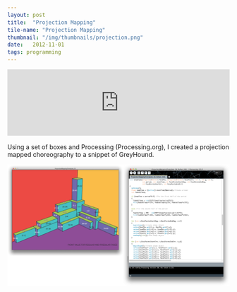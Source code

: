 ```yaml
---
layout: post
title:  "Projection Mapping"
tile-name: "Projection Mapping"
thumbnail: "/img/thumbnails/projection.png"
date:   2012-11-01
tags: programming
---
```


<iframe width="100%" src="http://www.youtube.com/embed/7t88hFd7VqY?rel=0" frameborder="0" allowfullscreen></iframe>

Using a set of boxes and Processing (Processing.org), I created a projection mapped choreography to a snippet of GreyHound.

<div class="image-container">
<img src="../img/projectionMappingLayout.png" alt="Shape Layout" /></div>
